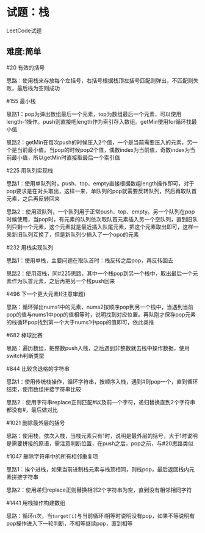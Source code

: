 # 试题：栈

LeetCode试题

## 难度:简单

#20 有效的括号

思路：使用栈来存放每个左括号，右括号根据栈顶左括号匹配则弹出，不匹配则失败，最后栈为空则成功

#155 最小栈

思路1：pop为弹出数组最后一个元素，top为数组最后一个元素，可以使用length-1操作。push则直接吧length作为索引存入数组。getMin使用for循环找最小值

思路2：getMin在每次push的时候压入2个值，一个是当前需要压入的元素，另一个是当前最小值。当pop的时候pop2个值，偶数index为当前值，奇数index为当前最小值，所以getMin时直接取最后一个索引值

#225 用队列实现栈

思路1：使用单队列时，push、top、empty直接根据数组length操作即可，对于pop要求是在对头取出，这样一来，单队列的pop就需要反转队列，然后再取队首元素，之后再反转回来

思路2：使用双队列，一个队列用于正常push、top、empty。另一个队列在pop时候使用，当pop时，有元素的队列依次取队首元素插入另一个空队列，直到旧队列只剩一个元素，这个元素就是最近插入队尾元素，把这个元素取出即可，这样一来新旧队列互换了，但是新队列少插入了一个opo的元素

#232 用栈实现队列

思路1：使用单栈，主要问题在取队首时：栈反转之后pop，再反转回去

思路2：使用双栈，同#225思路，其中一个栈pop到另一个栈中，取出最后一个元素作为队首元素，之后再把另一个栈push回来

#496 下一个更大元素I(注意审题)

思路：循环弹出nums1中的元素，nums2按顺序pop到另一个栈中，当遇到当前pop的值与nums1中pop的值相等时，说明找到对应位置。再队刚才保存pop元素的栈循环pop找到第一个大于nums1中pop的值即可，依此类推

#682 棒球比赛

思路：遍历数组，把整数push入栈，之后遇到非整数就去栈中操作数据，使用switch判断类型

#844 比较含退格的字符串

思路1：使用传统栈操作，循环字符串，按顺序入栈，遇到#则pop一个，直到循环结束，使用数组拼接字符串比较

思路2：使用字符串replace正则匹配#以及前一个字符，递归替换直到2个字符串都没有#，最后做对比

#1021 删除最外层的括号

思路：使用栈，依次入栈，当栈元素只有1时，说明是最外层的括号，大于1时说明是需要拼接的原语，需注意判断位置，在push之后，pop之前，与#20思路类似

#1047 删除字符串中的所有相邻重复项

思路1：挨个进栈，如果当前进制栈元素与栈顶相同，则栈pop，最后返回栈内元素拼接字符串

思路2：使用递归replace正则替换相邻2个字符串为空，直到没有相邻相同字符

#1441 用栈操作构建数组

思路：循环n次，当`target[i]`与当前循环i相等时说明没有pop，如果不等说明有pop操作进入下一轮判断，不相等继续pop，直到相等